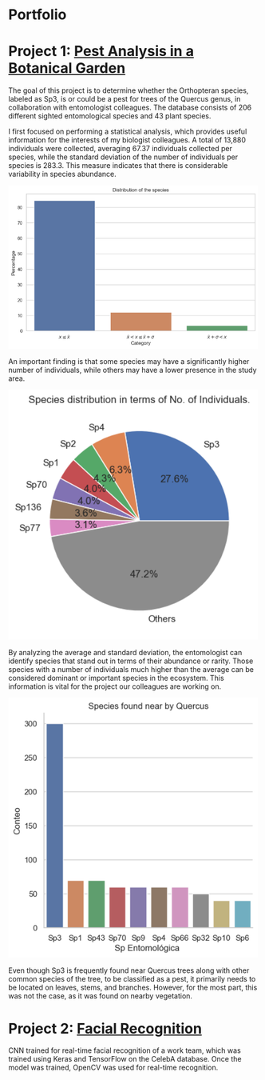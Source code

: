 # Portfolio

# Project 1: [Pest Analysis in a Botanical Garden](https://github.com/Dantron98/BotanicalGarden)

The goal of this project is to determine whether the Orthopteran species, labeled as Sp3, is or could be a pest for trees of the Quercus genus, in collaboration with entomologist colleagues.
The database consists of 206 different sighted entomological species and 43 plant species.

I first focused on performing a statistical analysis, which provides useful information for the interests of my biologist colleagues.
A total of 13,880 individuals were collected, averaging 67.37 individuals collected per species, while the standard deviation of the number of individuals per species is 283.3. This measure indicates that there is considerable variability in species abundance.

<img src="https://github.com/Dantron98/Portfolio/blob/main/images/dis_sp.png" width="500">

An important finding is that some species may have a significantly higher number of individuals, while others may have a lower presence in the study area.

<img src="https://github.com/Dantron98/Portfolio/blob/main/images/cake_graph.png" width="500">

By analyzing the average and standard deviation, the entomologist can identify species that stand out in terms of their abundance or rarity. Those species with a number of individuals much higher than the average can be considered dominant or important species in the ecosystem. This information is vital for the project our colleagues are working on.

<img src="https://github.com/Dantron98/Portfolio/blob/main/images/quercus_sp.png" width="500">

Even though Sp3 is frequently found near Quercus trees along with other common species of the tree, to be classified as a pest, it primarily needs to be located on leaves, stems, and branches. However, for the most part, this was not the case, as it was found on nearby vegetation.


# Project 2: [Facial Recognition](https://github.com/Dantron98/ReconocimientoFacial/tree/main)

CNN trained for real-time facial recognition of a work team, which was trained using Keras and TensorFlow on the CelebA database. Once the model was trained, OpenCV was used for real-time recognition.



